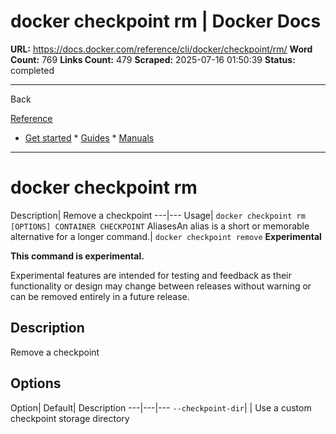 # docker checkpoint rm | Docker Docs

**URL:** https://docs.docker.com/reference/cli/docker/checkpoint/rm/
**Word Count:** 769
**Links Count:** 479
**Scraped:** 2025-07-16 01:50:39
**Status:** completed

---

Back

[Reference](https://docs.docker.com/reference/)

  * [Get started](https://docs.docker.com/get-started/)   * [Guides](https://docs.docker.com/guides/)   * [Manuals](https://docs.docker.com/manuals/)

* * *

# docker checkpoint rm

Description| Remove a checkpoint   ---|---   Usage| `docker checkpoint rm [OPTIONS] CONTAINER CHECKPOINT`   AliasesAn alias is a short or memorable alternative for a longer command.| `docker checkpoint remove`      **Experimental**

**This command is experimental.**

Experimental features are intended for testing and feedback as their functionality or design may change between releases without warning or can be removed entirely in a future release.

## Description

Remove a checkpoint

## Options

Option| Default| Description   ---|---|---   `--checkpoint-dir`| | Use a custom checkpoint storage directory
